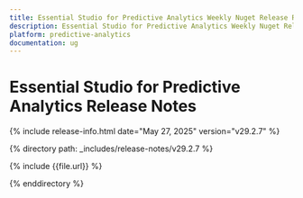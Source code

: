 ```yaml
---
title: Essential Studio for Predictive Analytics Weekly Nuget Release Release Notes  
description: Essential Studio for Predictive Analytics Weekly Nuget Release Release Notes  
platform: predictive-analytics
documentation: ug
---
```


# Essential Studio for Predictive Analytics  Release Notes  

{% include release-info.html date="May 27, 2025"  version="v29.2.7" %}

{% directory path: _includes/release-notes/v29.2.7 %}

{% include {{file.url}} %}

{% enddirectory %}